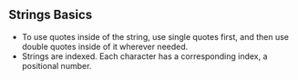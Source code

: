 ## Strings Basics

- To use quotes inside of the string, use single quotes first, and then use double quotes inside of it wherever needed.
- Strings are indexed. Each character has a corresponding index, a positional number.
